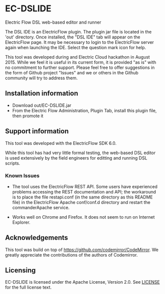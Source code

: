 # EC-DSLIDE

Electric Flow DSL web-based editor and runner

The DSL IDE is an ElectricFlow plugin.  The plugin jar file is located in the 'out' directory. Once installed, the "DSL IDE" tab will appear on the ElectricFlow page.  It may be necessary to login to the ElectricFlow server again when launching the IDE.  Select the question mark icon for help.

This tool was developed during and Electric Cloud hackathon in August 2015.  While we feel it is useful in its current form, it is provided "as is" with no commitment to further support.  Please feel free to offer suggestions in the form of Github project "Issues" and we or others in the Github community will try to address them.

## Installation information
* Download out/EC-DSLIDE.jar
* From the Electric Flow Administration, Plugin Tab, install this plugin file, then promote it

## Support information
This tool was developed with the ElectricFlow SDK 6.0.

While this tool has had very little formal testing, the web-based DSL editor is used extensively by the field engineers for editting and running DSL scripts.

### Known Issues
* The tool uses the ElectricFlow REST API.  Some users have experienced problems accessing the REST documentation and API; the workaround is to place the file restapi.conf (in the same directory as this README file) in the ElectricFlow Apache conf/conf.d directory and restart the commanderApache service.

* Works well on Chrome and Firefox.  It does not seem to run on Internet Explorer.

## Acknowledgements
This tool was build on top of https://github.com/codemirror/CodeMirror.  We greatly appreciate the contributions of the authors of Codemirror.

## Licensing ##
EC-DSLIDE is licensed under the Apache License, Version 2.0. See [LICENSE](https://github.com/electric-cloud/EC-DSLIDE/blob/master/LICENSE) for the full license text.

